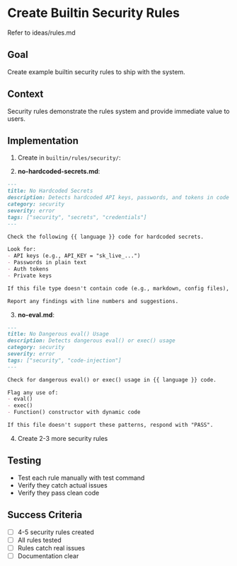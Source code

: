 # Create Builtin Security Rules

Refer to ideas/rules.md

## Goal

Create example builtin security rules to ship with the system.

## Context

Security rules demonstrate the rules system and provide immediate value to users.

## Implementation

1. Create in `builtin/rules/security/`:

2. **no-hardcoded-secrets.md**:
```markdown
---
title: No Hardcoded Secrets
description: Detects hardcoded API keys, passwords, and tokens in code
category: security
severity: error
tags: ["security", "secrets", "credentials"]
---

Check the following {{ language }} code for hardcoded secrets.

Look for:
- API keys (e.g., API_KEY = "sk_live_...")
- Passwords in plain text
- Auth tokens
- Private keys

If this file type doesn't contain code (e.g., markdown, config files), respond with "PASS".

Report any findings with line numbers and suggestions.
```

3. **no-eval.md**:
```markdown
---
title: No Dangerous eval() Usage
description: Detects dangerous eval() or exec() usage
category: security
severity: error
tags: ["security", "code-injection"]
---

Check for dangerous eval() or exec() usage in {{ language }} code.

Flag any use of:
- eval()
- exec()
- Function() constructor with dynamic code

If this file doesn't support these patterns, respond with "PASS".
```

4. Create 2-3 more security rules

## Testing

- Test each rule manually with test command
- Verify they catch actual issues
- Verify they pass clean code

## Success Criteria

- [ ] 4-5 security rules created
- [ ] All rules tested
- [ ] Rules catch real issues
- [ ] Documentation clear

